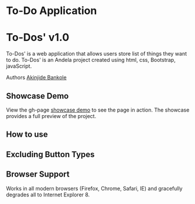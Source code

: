 To-Do Application
========================

# To-Dos' v1.0

To-Dos' is a web application that allows users store list of things they want to do. To-Dos' is an Andela project created using html, css, Bootstrap, javaScript.

Authors [Akinjide Bankole](https://twitter.com/JideBhanks)

## Showcase Demo

View the gh-page  [showcase demo](http://unicorn-ui.com/buttons/) to see the page in action. The showcase provides a full preview of the project.

## How to use


## Excluding Button Types


## Browser Support
Works in all modern browsers (Firefox, Chrome, Safari, IE) and gracefully degrades all to Internet Explorer 8.